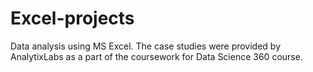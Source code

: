 # Excel-projects
Data analysis using MS Excel. 
The case studies were provided by AnalytixLabs as a part of the coursework for Data Science 360 course. 
